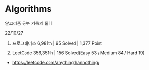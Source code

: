# Algorithms

알고리즘 공부 기록과 풀이

22/10/27

1. 프로그래머스 6,981th | 95 Solved | 1,377 Point

2. LeetCode 356,351th | 156 Solved(Easy 53 / Medium 84 / Hard 19)
- https://leetcode.com/anythingthannothing/
